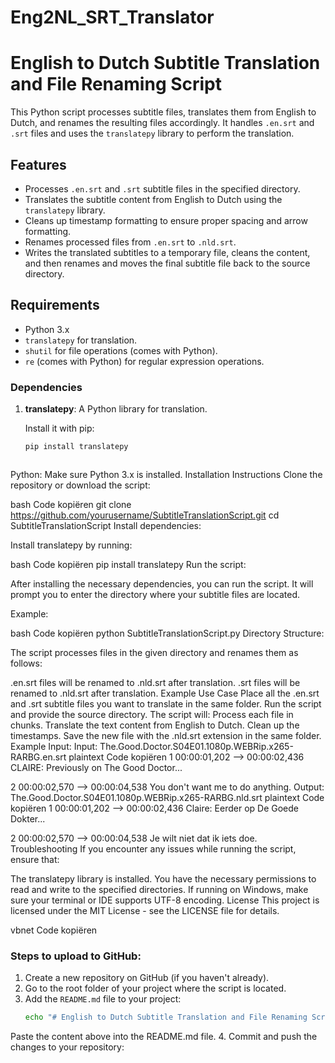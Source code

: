 # Eng2NL_SRT_Translator

# English to Dutch Subtitle Translation and File Renaming Script

This Python script processes subtitle files, translates them from English to Dutch, and renames the resulting files accordingly. It handles `.en.srt` and `.srt` files and uses the `translatepy` library to perform the translation.

## Features

- Processes `.en.srt` and `.srt` subtitle files in the specified directory.
- Translates the subtitle content from English to Dutch using the `translatepy` library.
- Cleans up timestamp formatting to ensure proper spacing and arrow formatting.
- Renames processed files from `.en.srt` to `.nld.srt`.
- Writes the translated subtitles to a temporary file, cleans the content, and then renames and moves the final subtitle file back to the source directory.

## Requirements

- Python 3.x
- `translatepy` for translation.
- `shutil` for file operations (comes with Python).
- `re` (comes with Python) for regular expression operations.

### Dependencies

1. **translatepy**: A Python library for translation.

   Install it with pip:
   ```bash
   pip install translatepy



Python: Make sure Python 3.x is installed.
Installation Instructions
Clone the repository or download the script:

bash
Code kopiëren
git clone https://github.com/yourusername/SubtitleTranslationScript.git
cd SubtitleTranslationScript
Install dependencies:

Install translatepy by running:

bash
Code kopiëren
pip install translatepy
Run the script:

After installing the necessary dependencies, you can run the script. It will prompt you to enter the directory where your subtitle files are located.

Example:

bash
Code kopiëren
python SubtitleTranslationScript.py
Directory Structure:

The script processes files in the given directory and renames them as follows:

.en.srt files will be renamed to .nld.srt after translation.
.srt files will be renamed to .nld.srt after translation.
Example Use Case
Place all the .en.srt and .srt subtitle files you want to translate in the same folder.
Run the script and provide the source directory.
The script will:
Process each file in chunks.
Translate the text content from English to Dutch.
Clean up the timestamps.
Save the new file with the .nld.srt extension in the same folder.
Example Input:
Input: The.Good.Doctor.S04E01.1080p.WEBRip.x265-RARBG.en.srt
plaintext
Code kopiëren
1
00:00:01,202 --> 00:00:02,436
CLAIRE: Previously on The Good Doctor...

2
00:00:02,570 --> 00:00:04,538
You don't want me to do anything.
Output: The.Good.Doctor.S04E01.1080p.WEBRip.x265-RARBG.nld.srt
plaintext
Code kopiëren
1
00:00:01,202 --> 00:00:02,436
Claire: Eerder op De Goede Dokter...

2
00:00:02,570 --> 00:00:04,538
Je wilt niet dat ik iets doe.
Troubleshooting
If you encounter any issues while running the script, ensure that:

The translatepy library is installed.
You have the necessary permissions to read and write to the specified directories.
If running on Windows, make sure your terminal or IDE supports UTF-8 encoding.
License
This project is licensed under the MIT License - see the LICENSE file for details.

vbnet
Code kopiëren

### Steps to upload to GitHub:
1. Create a new repository on GitHub (if you haven't already).
2. Go to the root folder of your project where the script is located.
3. Add the `README.md` file to your project:
   ```bash
   echo "# English to Dutch Subtitle Translation and File Renaming Script" > README.md
Paste the content above into the README.md file. 4. Commit and push the changes to your repository:

